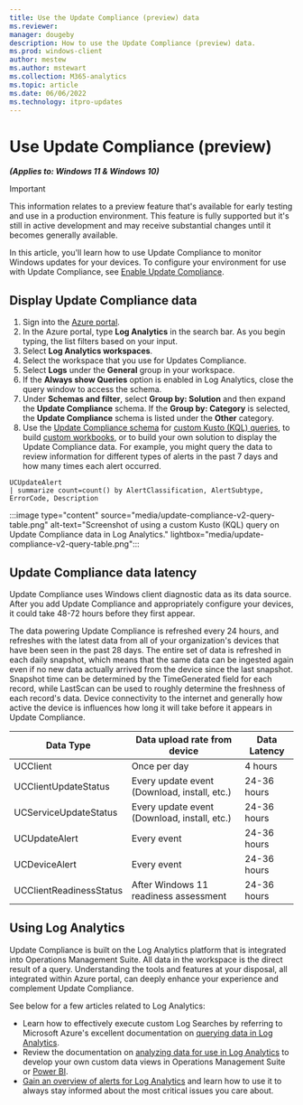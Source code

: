 ```yaml
---
title: Use the Update Compliance (preview) data
ms.reviewer: 
manager: dougeby
description: How to use the Update Compliance (preview) data.
ms.prod: windows-client
author: mestew
ms.author: mstewart
ms.collection: M365-analytics
ms.topic: article
ms.date: 06/06/2022
ms.technology: itpro-updates
---
```


# Use Update Compliance (preview)
<!--37063317, 30141258, 37063041-->
***(Applies to: Windows 11 & Windows 10)***

> [!Important]
> This information relates to a preview feature that's available for early testing and use in a production environment. This feature is fully supported but it's still in active development and may receive substantial changes until it becomes generally available.

In this article, you'll learn how to use Update Compliance to monitor Windows updates for your devices. To configure your environment for use with Update Compliance, see [Enable Update Compliance](update-compliance-v2-enable.md).

## Display Update Compliance data

1. Sign into the [Azure portal](https://portal.azure.com). 
1. In the Azure portal, type **Log Analytics** in the search bar. As you begin typing, the list filters based on your input.
1. Select **Log Analytics workspaces**.
1. Select the workspace that you use for Updates Compliance.
1. Select **Logs** under the **General** group in your workspace.
1. If the **Always show Queries** option is enabled in Log Analytics, close the query window to access the schema.
1. Under **Schemas and filter**, select **Group by: Solution** and then expand the **Update Compliance** schema. If the **Group by: Category** is selected, the **Update Compliance** schema is listed under the **Other** category.
1. Use the [Update Compliance schema](update-compliance-v2-schema.md) for [custom Kusto (KQL) queries](/azure/data-explorer/kusto/query/), to build [custom workbooks](/azure/azure-monitor/visualize/workbooks-overview), or to build your own solution to display the Update Compliance data. For example, you might query the data to review information for different types of alerts in the past 7 days and how many times each alert occurred.

```kusto
UCUpdateAlert
| summarize count=count() by AlertClassification, AlertSubtype, ErrorCode, Description
```

:::image type="content" source="media/update-compliance-v2-query-table.png" alt-text="Screenshot of using a custom Kusto (KQL) query on Update Compliance data in Log Analytics." lightbox="media/update-compliance-v2-query-table.png":::

## Update Compliance data latency

Update Compliance uses Windows client diagnostic data as its data source. After you add Update Compliance and appropriately configure your devices, it could take 48-72 hours before they first appear.

The data powering Update Compliance is refreshed every 24 hours, and refreshes with the latest data from all of your organization's devices that have been seen in the past 28 days. The entire set of data is refreshed in each daily snapshot, which means that the same data can be ingested again even if no new data actually arrived from the device since the last snapshot. Snapshot time can be determined by the TimeGenerated field for each record, while LastScan can be used to roughly determine the freshness of each record's data. Device connectivity to the internet and generally how active the device is influences how long it will take before it appears in Update Compliance.

| Data Type | Data upload rate from device | Data Latency |
|--|--|--|
| UCClient | Once per day |4 hours |
| UCClientUpdateStatus|Every update event (Download, install, etc.)|24-36 hours |
| UCServiceUpdateStatus| Every update event (Download, install, etc.)|24-36 hours |
| UCUpdateAlert | Every event | 24-36 hours |
| UCDeviceAlert | Every event | 24-36 hours |
| UCClientReadinessStatus | After Windows 11 readiness assessment |24-36 hours |

## Using Log Analytics

Update Compliance is built on the Log Analytics platform that is integrated into Operations Management Suite. All data in the workspace is the direct result of a query. Understanding the tools and features at your disposal, all integrated within Azure portal, can deeply enhance your experience and complement Update Compliance.

See below for a few articles related to Log Analytics:
- Learn how to effectively execute custom Log Searches by referring to Microsoft Azure's excellent documentation on [querying data in Log Analytics](/azure/log-analytics/log-analytics-log-searches).
- Review the documentation on [analyzing data for use in Log Analytics](/azure/log-analytics/log-analytics-dashboards) to develop your own custom data views in Operations Management Suite or [Power BI](https://powerbi.microsoft.com/).
- [Gain an overview of alerts for Log Analytics](/azure/log-analytics/log-analytics-alerts) and learn how to use it to always stay informed about the most critical issues you care about.
